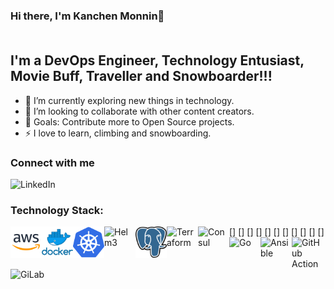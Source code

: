 ### Hi there, I'm Kanchen Monnin👋 <div align = 'right'>![]()</div>

## I'm a DevOps Engineer, Technology Entusiast, Movie Buff, Traveller and Snowboarder!!!

- 🌱 I’m currently exploring new things in technology.
- 👯 I’m looking to collaborate with other content creators.
- 🥅 Goals: Contribute more to Open Source projects.
- ⚡ I love to learn, climbing and snowboarding.

### Connect with me

[<img align="left" alt="LinkedIn" src="https://img.shields.io/badge/linkedin-%230077B5.svg?&style=for-the-badge&logo=linkedin&logoColor=white" />][linkedin]

<br />

### Technology Stack:

[<img align="left" alt="AWS" width="50px" src="https://raw.githubusercontent.com/github/explore/fbceb94436312b6dacde68d122a5b9c7d11f9524/topics/aws/aws.png" />]
[<img align="left" alt="Docker" width="50px" src="https://raw.githubusercontent.com/github/explore/80688e429a7d4ef2fca1e82350fe8e3517d3494d/topics/docker/docker.png" />]
[<img align="left" alt="Kubernetes" width="50px" src="https://raw.githubusercontent.com/github/explore/80688e429a7d4ef2fca1e82350fe8e3517d3494d/topics/kubernetes/kubernetes.png" />]
[<img align="left" alt="Helm3" width="50px" src="https://helm.sh/img/helm.svg" />]
[<img align="left" alt="Postgresql" width="50px" src="https://raw.githubusercontent.com/github/explore/80688e429a7d4ef2fca1e82350fe8e3517d3494d/topics/postgresql/postgresql.png" />]
[<img align="left" alt="Terraform" width="50px" src="https://www.datocms-assets.com/2885/1620155117-brandhcterraformverticalcolorwhite.svg" />]
[<img align="left" alt="Consul" width="50px" src="https://www.datocms-assets.com/2885/1620155094-brandhcconsulverticalcolorwhite.svg" />]
[<img align="left" alt="Go" width="50px" src="https://cdn.jsdelivr.net/npm/simple-icons@v3/icons/go.svg" />]
[<img align="left" alt="Ansible" width="50px" src="https://upload.wikimedia.org/wikipedia/commons/2/24/Ansible_logo.svg" />]
[<img align="left" alt="GitHub Action" width="50px" src="https://railsbytes.com/rails/active_storage/disk/eyJfcmFpbHMiOnsibWVzc2FnZSI6IkJBaDdDVG9JYTJWNVNTSWhNMkpzYlhJNE9HeG9ZWGgwWW05dWJteGhjbUp0Y25Cd2RqaHpOZ1k2QmtWVU9oQmthWE53YjNOcGRHbHZia2tpVVdsdWJHbHVaVHNnWm1sc1pXNWhiV1U5SW1kcGRHaDFZaUJoWTNScGIyNXpMbkJ1WnlJN0lHWnBiR1Z1WVcxbEtqMVZWRVl0T0NjbloybDBhSFZpSlRJd1lXTjBhVzl1Y3k1d2JtY0dPd1pVT2hGamIyNTBaVzUwWDNSNWNHVkpJZzVwYldGblpTOXdibWNHT3daVU9oRnpaWEoyYVdObFgyNWhiV1U2Q214dlkyRnMiLCJleHAiOiIyMDIyLTA3LTAzVDE2OjM5OjA3Ljc0MVoiLCJwdXIiOiJibG9iX2tleSJ9fQ==--5ccd855f475a6d866f0ddb22a270f5f1c0b98019/github%20actions.png" />]
[<img align="left" alt="GiLab" width="100px" src="https://about.gitlab.com/images/press/logo/png/gitlab-logo-100.png" />]
<br />

[linkedin]: https://www.linkedin.com/in/kanchen-monnin-b284ab91/
